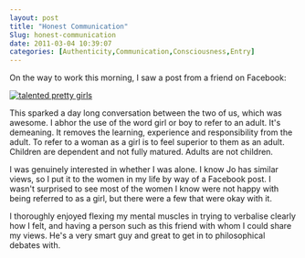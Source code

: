 ```yaml
---
layout: post
title: "Honest Communication"
Slug: honest-communication
date: 2011-03-04 10:39:07
categories: [Authenticity,Communication,Consciousness,Entry]
---
```

On the way to work this morning, I saw a post from a friend on Facebook:

[![](/wp-content/uploads/2011/03/Screen-shot-2011-03-04-at-9.21.48-PM-300x57.png "talented pretty girls")](https://bendechrai.com/wp-content/uploads/2011/03/Screen-shot-2011-03-04-at-9.21.48-PM.png)

This sparked a day long conversation between the two of us, which was awesome. I abhor the use of the word girl or boy to refer to an adult. It's demeaning. It removes the learning, experience and responsibility from the adult. To refer to a woman as a girl is to feel superior to them as an adult. Children are dependent and not fully matured. Adults are not children.

I was genuinely interested in whether I was alone. I know Jo has similar views, so I put it to the women in my life by way of a Facebook post. I wasn't surprised to see most of the women I know were not happy with being referred to as a girl, but there were a few that were okay with it.

I thoroughly enjoyed flexing my mental muscles in trying to verbalise clearly how I felt, and having a person such as this friend with whom I could share my views. He's a very smart guy and great to get in to philosophical debates with.
